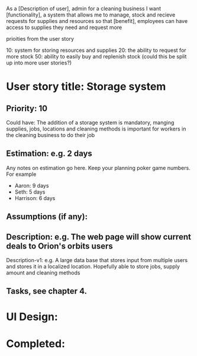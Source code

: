 As a [Description of user], admin for a cleaning business
I want [functionality], a system that allows me to manage, stock and recieve requests for supplies and resources 
so that [benefit], employees can have access to supplies they need and request more

prioities from the user story

10: system for storing resources and supplies
20: the ability to request for more stock
50: ability to easily buy and replenish stock
(could this be split up into more user stories?)

# User story title: Storage system

## Priority: 10
Could have:
The addition of a storage system is mandatory, manging supplies, jobs, locations and cleaning methods is important for workers in the cleaning business to do their job

## Estimation: e.g. 2 days
Any notes on estimation go here. Keep your planning poker game numbers. For example
* Aaron: 9 days
* Seth: 5 days 
* Harrison: 6 days


## Assumptions (if any):

## Description: e.g. The web page will show current deals to Orion's orbits users

Description-v1: e.g. A large data base that stores input from multiple users and stores it in a localized location. Hopefully able to store jobs, supply amount and cleaning methods

## Tasks, see chapter 4.



# UI Design:


# Completed: